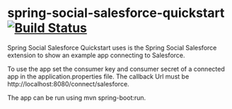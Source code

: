 # spring-social-salesforce-quickstart [![Build Status](https://travis-ci.org/jottley/spring-social-salesforce-quickstart.svg?branch=master)](https://travis-ci.org/jottley/spring-social-salesforce-quickstart)

Spring Social Salesforce Quickstart uses is the Spring Social Salesforce extension to show an example app connecting to Salesforce.

To use the app set the consumer key and consumer secret of a connected app in the application.properties file.  The callback Url must be http://localhost:8080/connect/salesforce.

The app can be run using mvn spring-boot:run.